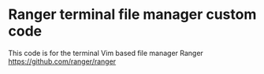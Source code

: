 # Ranger terminal file manager custom code
This code is for the terminal Vim based file manager Ranger
https://github.com/ranger/ranger
